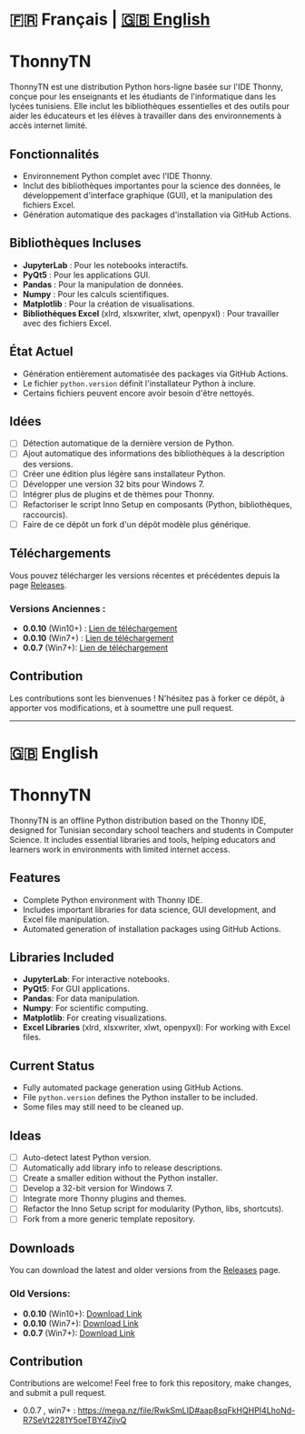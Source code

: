 # 🇫🇷 Français | [🇬🇧 English](#-english)

# ThonnyTN

ThonnyTN est une distribution Python hors-ligne basée sur l'IDE Thonny, conçue pour les enseignants et les étudiants de l'informatique dans les lycées tunisiens. Elle inclut les bibliothèques essentielles et des outils pour aider les éducateurs et les élèves à travailler dans des environnements à accès internet limité.

## Fonctionnalités

- Environnement Python complet avec l'IDE Thonny.
- Inclut des bibliothèques importantes pour la science des données, le développement d'interface graphique (GUI), et la manipulation des fichiers Excel.
- Génération automatique des packages d'installation via GitHub Actions.

## Bibliothèques Incluses

- **JupyterLab** : Pour les notebooks interactifs.
- **PyQt5** : Pour les applications GUI.
- **Pandas** : Pour la manipulation de données.
- **Numpy** : Pour les calculs scientifiques.
- **Matplotlib** : Pour la création de visualisations.
- **Bibliothèques Excel** (xlrd, xlsxwriter, xlwt, openpyxl) : Pour travailler avec des fichiers Excel.

## État Actuel

- Génération entièrement automatisée des packages via GitHub Actions.
- Le fichier `python.version` définit l'installateur Python à inclure.
- Certains fichiers peuvent encore avoir besoin d'être nettoyés.

## Idées

- [ ] Détection automatique de la dernière version de Python.
- [ ] Ajout automatique des informations des bibliothèques à la description des versions.
- [ ] Créer une édition plus légère sans installateur Python.
- [ ] Développer une version 32 bits pour Windows 7.
- [ ] Intégrer plus de plugins et de thèmes pour Thonny.
- [ ] Refactoriser le script Inno Setup en composants (Python, bibliothèques, raccourcis).
- [ ] Faire de ce dépôt un fork d'un dépôt modèle plus générique.

## Téléchargements

Vous pouvez télécharger les versions récentes et précédentes depuis la page [Releases](https://github.com/selmen2004/ThonnyTN/releases).

### Versions Anciennes :

- **0.0.10** (Win10+) : [Lien de téléchargement](https://mega.nz/file/p99y0SqT#fy5PE7RthCjqIPQ0ISKXZJc8eG4FzGsgK0LmecKf98Q)
- **0.0.10** (Win7+) : [Lien de téléchargement](https://mega.nz/file/p5FglJoL#m550dig4pUmtNsS5C4k0iAFVVku6qdZQCsnIbz9j0cs)
- **0.0.7** (Win7+): [Lien de téléchargement](https://mega.nz/file/RwkSmLID#aap8sqFkHQHPI4LhoNd-R7SeVt2281Y5oeTBY4ZjivQ)

## Contribution

Les contributions sont les bienvenues ! N'hésitez pas à forker ce dépôt, à apporter vos modifications, et à soumettre une pull request.

---

# 🇬🇧 English

# ThonnyTN

ThonnyTN is an offline Python distribution based on the Thonny IDE, designed for Tunisian secondary school teachers and students in Computer Science. It includes essential libraries and tools, helping educators and learners work in environments with limited internet access.

## Features

- Complete Python environment with Thonny IDE.
- Includes important libraries for data science, GUI development, and Excel file manipulation.
- Automated generation of installation packages using GitHub Actions.

## Libraries Included

- **JupyterLab**: For interactive notebooks.
- **PyQt5**: For GUI applications.
- **Pandas**: For data manipulation.
- **Numpy**: For scientific computing.
- **Matplotlib**: For creating visualizations.
- **Excel Libraries** (xlrd, xlsxwriter, xlwt, openpyxl): For working with Excel files.

## Current Status

- Fully automated package generation using GitHub Actions.
- File `python.version` defines the Python installer to be included.
- Some files may still need to be cleaned up.

## Ideas

- [ ] Auto-detect latest Python version.
- [ ] Automatically add library info to release descriptions.
- [ ] Create a smaller edition without the Python installer.
- [ ] Develop a 32-bit version for Windows 7.
- [ ] Integrate more Thonny plugins and themes.
- [ ] Refactor the Inno Setup script for modularity (Python, libs, shortcuts).
- [ ] Fork from a more generic template repository.

## Downloads

You can download the latest and older versions from the [Releases](https://github.com/selmen2004/ThonnyTN/releases) page.

### Old Versions:

- **0.0.10** (Win10+): [Download Link](https://mega.nz/file/p99y0SqT#fy5PE7RthCjqIPQ0ISKXZJc8eG4FzGsgK0LmecKf98Q)
- **0.0.10** (Win7+): [Download Link](https://mega.nz/file/p5FglJoL#m550dig4pUmtNsS5C4k0iAFVVku6qdZQCsnIbz9j0cs)
- **0.0.7** (Win7+): [Download Link](https://mega.nz/file/RwkSmLID#aap8sqFkHQHPI4LhoNd-R7SeVt2281Y5oeTBY4ZjivQ)
## Contribution

Contributions are welcome! Feel free to fork this repository, make changes, and submit a pull request.


* 0.0.7 , win7+ : https://mega.nz/file/RwkSmLID#aap8sqFkHQHPI4LhoNd-R7SeVt2281Y5oeTBY4ZjivQ
